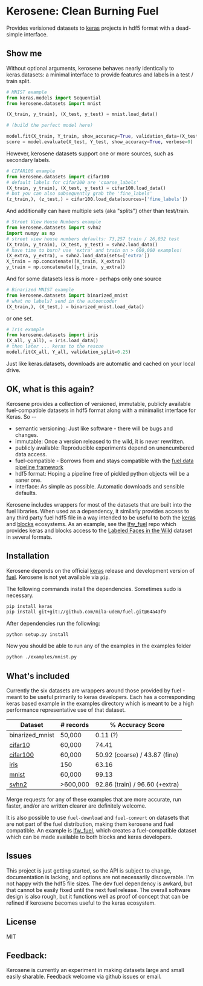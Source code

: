 # Kerosene: Clean Burning Fuel

Provides verisioned datasets to [keras](https://github.com/fchollet/keras) projects in hdf5 format with a dead-simple interface.

## Show me

Without optional arguments, kerosene behaves nearly identically to keras.datasets: a minimal interface to provide features and labels in a test / train split.

```python
# MNIST example
from keras.models import Sequential
from kerosene.datasets import mnist

(X_train, y_train), (X_test, y_test) = mnist.load_data()

# (build the perfect model here)

model.fit(X_train, Y_train, show_accuracy=True, validation_data=(X_test, Y_test))
score = model.evaluate(X_test, Y_test, show_accuracy=True, verbose=0)
```

However, kerosene datasets support one or more sources, such as secondary labels.

```python
# CIFAR100 example
from kerosene.datasets import cifar100
# default labels for cifar100 are 'coarse_labels'
(X_train, y_train), (X_test, y_test) = cifar100.load_data()
# but you can also subsequently grab the 'fine_labels'
(z_train,), (z_test,) = cifar100.load_data(sources=['fine_labels'])
```

And additionally can have multiple sets (aka "splits") other than test/train.

```python
# Street View House Numbers example
from kerosene.datasets import svhn2
import numpy as np
# street view house numbers defaults: 73,257 train / 26,032 test
(X_train, y_train), (X_test, y_test) = svhn2.load_data()
# have time to burn? use 'extra' and train on > 600,000 examples!
(X_extra, y_extra), = svhn2.load_data(sets=['extra'])
X_train = np.concatenate([X_train, X_extra])
y_train = np.concatenate([y_train, y_extra])
```

And for some datasets less is more - perhaps only one source

```python
# Binarized MNIST example
from kerosene.datasets import binarized_mnist
# what no labels? send in the autoencoder
(X_train,), (X_test,) = binarized_mnist.load_data()
```

or one set.

```python
# Iris example
from kerosene.datasets import iris
(X_all, y_all), = iris.load_data()
# then later ... keras to the rescue
model.fit(X_all, Y_all, validation_split=0.25)
```

Just like keras.datasets, downloads are automatic and cached on your local drive.

## OK, what is this again?

Kerosene provides a collection of versioned, immutable, publicly available fuel-compatible datasets in hdf5 format along with a minimalist interface for Keras. So --

  * semantic versioning: Just like software - there will be bugs and changes. 
  * immutable: Once a version released to the wild, it is never rewritten.
  * publicly available: Reproducible experiments depend on unencumbered data access.
  * fuel-compatible - Borrows from and stays compatible with the [fuel data pipeline framework](https://github.com/mila-udem/fuel)
  * hdf5 format: Hoping a pipeline free of pickled python objects will be a saner one.
  * interface: As simple as possible. Automatic downloads and sensible defaults.

Kerosene includes wrappers for most of the datasets that are built into the fuel libraries.
When used as a dependency, it similarly provides access to any third party fuel hdf5 file in a way
intended to be useful to both the [keras](https://github.com/fchollet/keras) and [blocks](https://github.com/mila-udem/blocks) ecosystems. As an example, see
the [lfw_fuel](https://github.com/dribnet/lfw_fuel) repo which provides keras and blocks
access to the [Labeled Faces in the Wild](http://vis-www.cs.umass.edu/lfw/) dataset in several formats.

## Installation

Kerosene depends on the official [keras](https://github.com/fchollet/keras/) release and development version of [fuel](https://github.com/mila-udem/fuel). Kerosene is not yet available via `pip`.

The following commands install the dependencies. Sometimes sudo is necessary.

```bash
pip install keras
pip install git+git://github.com/mila-udem/fuel.git@64a43f9

```

After dependencies run the following:

```
python setup.py install
```

Now you should be able to run any of the examples in the examples folder

```bash
python ./examples/mnist.py
```

## What's included

Currently the six datasets are wrappers around those provided by fuel - meant to be useful primarily to keras developers. Each has a corresponding
keras based example in the examples directory which is meant to be a high performance representative use of that
dataset.

| Dataset | # records | % Accuracy Score |
|---------|-------------------|-----------------|
| binarized_mnist | 50,000    |     0.11 (?)    |
| [cifar10](http://www.cs.toronto.edu/~kriz/cifar.html)         | 60,000    |     74.41       |
| [cifar100](http://www.cs.toronto.edu/~kriz/cifar.html)        | 60,000    |  50.92 (coarse) / 43.87 (fine) |
| [iris](https://en.wikipedia.org/wiki/Iris_flower_data_set)            |    150    |     63.16       |
| [mnist](http://yann.lecun.com/exdb/mnist/)           | 60,000    |     99.13       |
| [svhn2](http://ufldl.stanford.edu/housenumbers/)       | >600,000  |  92.86 (train) / 96.60 (+extra) |

Merge requests for any of these examples that are more accurate, run faster, and/or are written clearer are
definitely welcome.

It is also possible to use `fuel-download` and `fuel-convert` on datasets that are not part of the fuel distribution, making them kerosene and fuel compatible. An example is [lfw_fuel](https://github.com/dribnet/lfw_fuel), which creates a fuel-compatible dataset which can be made available to both blocks and keras developers.


## Issues

This project is just getting started, so the API is subject to change, documentation is lacking, and options are not necessarily discoverable. I'm not happy with the hdf5 file sizes. The dev fuel dependency is awkard,
but that cannot be easily fixed until the next fuel release. The overall software design is also rough, but it functions well as proof of concept that can be refined if kerosene becomes useful to the keras ecosystem.

## License

MIT

## Feedback:

Kerosene is currently an experiment in making datasets large and small easily sharable. Feedback welcome via github issues or email.
